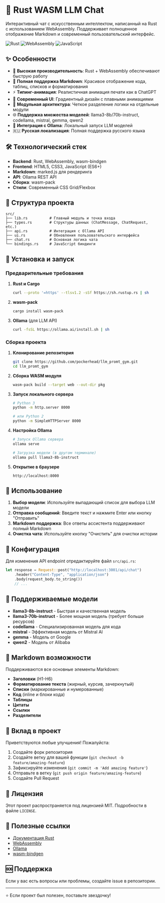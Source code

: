 # 🤖 Rust WASM LLM Chat

Интерактивный чат с искусственным интеллектом, написанный на Rust с использованием WebAssembly. Поддерживает полноценное отображение Markdown и современный пользовательский интерфейс.

![Rust](https://img.shields.io/badge/Rust-000000?style=for-the-badge&logo=rust&logoColor=white)
![WebAssembly](https://img.shields.io/badge/WebAssembly-654FF0?style=for-the-badge&logo=webassembly&logoColor=white)
![JavaScript](https://img.shields.io/badge/JavaScript-323330?style=for-the-badge&logo=javascript&logoColor=F7DF1E)

## ✨ Особенности

- 🚀 **Высокая производительность**: Rust + WebAssembly обеспечивают быструю работу
- 📝 **Полная поддержка Markdown**: Красивое отображение кода, таблиц, списков и форматирования
- ⚡ **Типинг-анимация**: Реалистичная анимация печати как в ChatGPT
- 🎨 **Современный UI**: Градиентный дизайн с плавными анимациями
- 🔧 **Модульная архитектура**: Четкое разделение логики на отдельные модули
- 🌐 **Поддержка множества моделей**: llama3-8b/70b-instruct, codellama, mistral, gemma, qwen2
- 🔗 **Интеграция с Ollama**: Локальный запуск LLM моделей
- 🇷🇺 **Русская локализация**: Полная поддержка русского языка

## 🛠️ Технологический стек

- **Backend**: Rust, WebAssembly, wasm-bindgen
- **Frontend**: HTML5, CSS3, JavaScript (ES6+)
- **Markdown**: marked.js для рендеринга
- **API**: Ollama REST API
- **Сборка**: wasm-pack
- **Стили**: Современный CSS Grid/Flexbox

## 📁 Структура проекта

```
src/
├── lib.rs          # Главный модуль и точка входа
├── types.rs        # Структуры данных (ChatMessage, ChatRequest, etc.)
├── api.rs          # Интеграция с Ollama API
├── ui.rs           # Обновления пользовательского интерфейса
├── chat.rs         # Основная логика чата
└── bindings.rs     # JavaScript биндинги
```

## 🚀 Установка и запуск

### Предварительные требования

1. **Rust и Cargo**
   ```bash
   curl --proto '=https' --tlsv1.2 -sSf https://sh.rustup.rs | sh
   ```

2. **wasm-pack**
   ```bash
   cargo install wasm-pack
   ```

3. **Ollama** (для LLM API)
   ```bash
   curl -fsSL https://ollama.ai/install.sh | sh
   ```

### Сборка проекта

1. **Клонирование репозитория**
   ```bash
   git clone https://github.com/pockerhead/llm_promt_gym.git
   cd llm_promt_gym
   ```

2. **Сборка WASM модуля**
   ```bash
   wasm-pack build --target web --out-dir pkg
   ```

3. **Запуск локального сервера**
   ```bash
   # Python 3
   python -m http.server 8000
   
   # или Python 2
   python -m SimpleHTTPServer 8000
   ```

4. **Настройка Ollama**
   ```bash
   # Запуск Ollama сервера
   ollama serve
   
   # Загрузка модели (в другом терминале)
   ollama pull llama3-8b-instruct
   ```

5. **Открытие в браузере**
   ```
   http://localhost:8000
   ```

## 🎯 Использование

1. **Выбор модели**: Используйте выпадающий список для выбора LLM модели
2. **Отправка сообщений**: Введите текст и нажмите Enter или кнопку "Отправить"
3. **Markdown поддержка**: Все ответы ассистента поддерживают полный Markdown
4. **Очистка чата**: Используйте кнопку "Очистить" для очистки истории

## 🔧 Конфигурация

Для изменения API endpoint отредактируйте файл `src/api.rs`:

```rust
let response = Request::post("http://localhost:3001/api/chat")
    .header("Content-Type", "application/json")
    .body(request_body.to_string())
    // ...
```

## 📝 Поддерживаемые модели

- **llama3-8b-instruct** - Быстрая и качественная модель
- **llama3-70b-instruct** - Более мощная модель (требует больше ресурсов)
- **codellama** - Специализированная модель для кода
- **mistral** - Эффективная модель от Mistral AI
- **gemma** - Модель от Google
- **qwen2** - Модель от Alibaba

## 🎨 Markdown возможности

Поддерживаются все основные элементы Markdown:

- **Заголовки** (H1-H6)
- **Форматирование текста** (жирный, курсив, зачеркнутый)
- **Списки** (маркированные и нумерованные)
- **Код** (inline и блоки кода)
- **Таблицы**
- **Цитаты**
- **Ссылки**
- **Разделители**

## 🤝 Вклад в проект

Приветствуются любые улучшения! Пожалуйста:

1. Создайте форк репозитория
2. Создайте ветку для вашей функции (`git checkout -b feature/amazing-feature`)
3. Зафиксируйте изменения (`git commit -m 'Add amazing feature'`)
4. Отправьте в ветку (`git push origin feature/amazing-feature`)
5. Создайте Pull Request

## 📄 Лицензия

Этот проект распространяется под лицензией MIT. Подробности в файле `LICENSE`.

## 🔗 Полезные ссылки

- [Документация Rust](https://doc.rust-lang.org/)
- [WebAssembly](https://webassembly.org/)
- [Ollama](https://ollama.ai/)
- [wasm-bindgen](https://github.com/rustwasm/wasm-bindgen)

## 🆘 Поддержка

Если у вас есть вопросы или проблемы, создайте issue в репозитории.

---

⭐ Если проект был полезен, поставьте звездочку! 